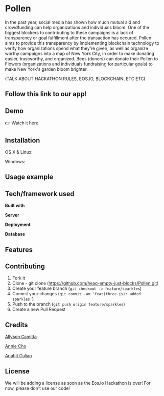 # Pollen

In the past year, social media has shown how much mutual aid and crowdfunding
can help organizations and individuals bloom. One of the biggest blockers to 
contributing to these campaigns is a lack of transparency or goal fulfillment 
after the transaction has occured. Pollen aims to provide this transparency by 
implementing blockchain technology to verify how organizations spend what they're given, 
as well as organize worthy campaigns into a map of New York City, in order to
make donating easier, trustworthy, and organized. Bees (donors) can donate their
Pollen to Flowers (organizations and individuals fundraising for particular goals)
to make New York's garden bloom brighter. 

(TALK ABOUT HACKATHON RULES, EOS.IO, BLOCKCHAIN, ETC ETC)

## Follow this link to our app!

## Demo

👉 Watch it <a href="">here</a>.
<br>

## Installation

OS X & Linux:

Windows:

## Usage example

## Tech/framework used

<b>Built with</b>

<b>Server</b>

<b>Deployment</b>

<b>Database</b>


## Features

## Contributing

1. Fork it 
2. Clone - git clone (<https://github.com/head-empty-just-blocks/Pollen.git>)
3. Create your feature branch (`git checkout -b feature/sparkles`)
3. Commit your changes (`git commit -am 'feat(three.js): added sparkles'`)
4. Push to the branch (`git push origin feature/sparkles`)
5. Create a new Pull Request

## Credits

[Allyson Camitta](https://github.com/camitta)

[Annie Cho](https://github.com/skai233)

[Anahit Gulian](https://github.com/sathytrench)


## License

We will be adding a license as soon as the Eos.io Hackathon is over! For now,
please don't use our code!
